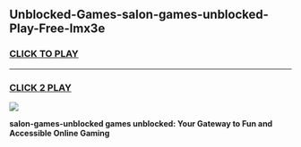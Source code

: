
## Unblocked-Games-salon-games-unblocked-Play-Free-lmx3e
<h3>
<a href="https://premium76.site?title=salon-games-unblocked&ref=09A">CLICK TO PLAY</a></h3>
<hr>

<h3>
<a href="https://premium76.site?title=salon-games-unblocked&ref=09A">CLICK 2 PLAY</a>
  
</h3>

<a href="https://premium76.site?title=salon-games-unblocked&ref=09A"><img src="https://clearcache.store/games.png"></a>


**salon-games-unblocked games unblocked: Your Gateway to Fun and Accessible Online Gaming**
